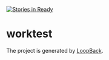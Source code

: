 [![Stories in Ready](https://badge.waffle.io/mamon151111/worktest.png?label=ready&title=Ready)](https://waffle.io/mamon151111/worktest)
# worktest

The project is generated by [LoopBack](http://loopback.io).
